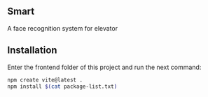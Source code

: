 ## Smart

A face recognition system for elevator

## Installation

Enter the frontend folder of this project and run the next command:

```bash
npm create vite@latest .
npm install $(cat package-list.txt)
```
    
